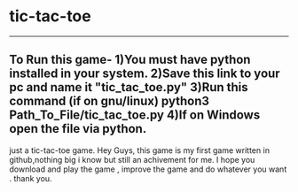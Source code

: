 # tic-tac-toe
----------------------------------------------------------------------------------------------------------------------------------------------------------------------
To Run this game-
1)You must have python installed in your system.
2)Save this link to your pc and name it "tic_tac_toe.py"
3)Run this command (if on gnu/linux)
      python3 Path_To_File/tic_tac_toe.py
4)If on Windows open the file via python.
------------------------------------------------------------------------------------------------------------------------------------------------------------------------
just a tic-tac-toe game.
Hey Guys, this game is my first game written in github,nothing big i know but still an achivement for me.
I hope you download and play the game , improve the game and do whatever you want .
thank you.
